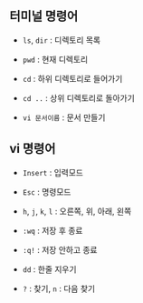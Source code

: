 
## 터미널 명령어
- `ls`, `dir` : 디렉토리 목록

- `pwd` : 현재 디렉토리

- `cd` : 하위 디렉토리로 들어가기

- `cd ..` : 상위 디렉토리로 돌아가기

- `vi 문서이름` : 문서 만들기

## vi 명령어

- `Insert` : 입력모드

- `Esc` : 명령모드

- `h`, `j`, `k`, `l` : 오른쪽, 위, 아래, 왼쪽

- `:wq` : 저장 후 종료

- `:q!` : 저장 안하고 종료

- `dd` : 한줄 지우기

- `?` : 찾기, `n` : 다음 찾기
